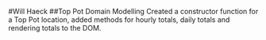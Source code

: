 #Will Haeck
##Top Pot Domain Modelling
Created a constructor function for a Top Pot location, added methods for hourly totals, daily totals and rendering totals to the DOM.

